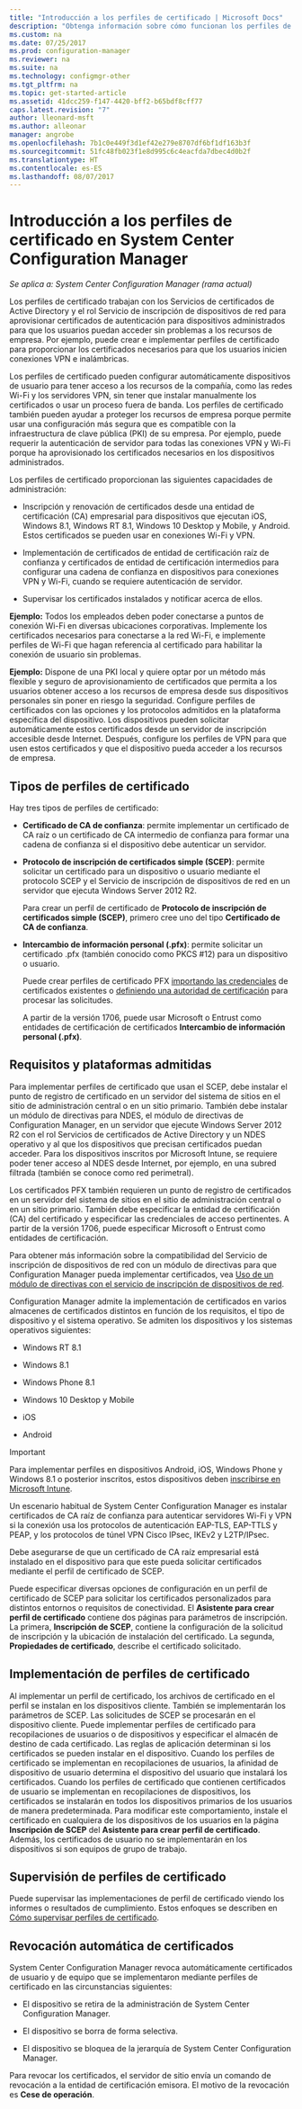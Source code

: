 ```yaml
---
title: "Introducción a los perfiles de certificado | Microsoft Docs"
description: "Obtenga información sobre cómo funcionan los perfiles de certificado en System Center Configuration Manager con Servicios de certificados de Active Directory."
ms.custom: na
ms.date: 07/25/2017
ms.prod: configuration-manager
ms.reviewer: na
ms.suite: na
ms.technology: configmgr-other
ms.tgt_pltfrm: na
ms.topic: get-started-article
ms.assetid: 41dcc259-f147-4420-bff2-b65bdf8cff77
caps.latest.revision: "7"
author: lleonard-msft
ms.author: alleonar
manager: angrobe
ms.openlocfilehash: 7b1c0e449f3d1ef42e279e8707df6bf1df163b3f
ms.sourcegitcommit: 51fc48fb023f1e8d995c6c4eacfda7dbec4d0b2f
ms.translationtype: HT
ms.contentlocale: es-ES
ms.lasthandoff: 08/07/2017
---
```

# <a name="introduction-to-certificate-profiles-in-system-center-configuration-manager"></a>Introducción a los perfiles de certificado en System Center Configuration Manager

*Se aplica a: System Center Configuration Manager (rama actual)*


Los perfiles de certificado trabajan con los Servicios de certificados de Active Directory y el rol Servicio de inscripción de dispositivos de red para aprovisionar certificados de autenticación para dispositivos administrados para que los usuarios puedan acceder sin problemas a los recursos de empresa. Por ejemplo, puede crear e implementar perfiles de certificado para proporcionar los certificados necesarios para que los usuarios inicien conexiones VPN e inalámbricas. 

Los perfiles de certificado pueden configurar automáticamente dispositivos de usuario para tener acceso a los recursos de la compañía, como las redes Wi-Fi y los servidores VPN, sin tener que instalar manualmente los certificados o usar un proceso fuera de banda. Los perfiles de certificado también pueden ayudar a proteger los recursos de empresa porque permite usar una configuración más segura que es compatible con la infraestructura de clave pública (PKI) de su empresa. Por ejemplo, puede requerir la autenticación de servidor para todas las conexiones VPN y Wi-Fi porque ha aprovisionado los certificados necesarios en los dispositivos administrados.   

Los perfiles de certificado proporcionan las siguientes capacidades de administración:  

-   Inscripción y renovación de certificados desde una entidad de certificación (CA) empresarial para dispositivos que ejecutan iOS, Windows 8.1, Windows RT 8.1, Windows 10 Desktop y Mobile, y Android. Estos certificados se pueden usar en conexiones Wi-Fi y VPN.  

-   Implementación de certificados de entidad de certificación raíz de confianza y certificados de entidad de certificación intermedios para configurar una cadena de confianza en dispositivos para conexiones VPN y Wi-Fi, cuando se requiere autenticación de servidor.  

-   Supervisar los certificados instalados y notificar acerca de ellos.  

**Ejemplo:** Todos los empleados deben poder conectarse a puntos de conexión Wi-Fi en diversas ubicaciones corporativas. Implemente los certificados necesarios para conectarse a la red Wi-Fi, e implemente perfiles de Wi-Fi que hagan referencia al certificado para habilitar la conexión de usuario sin problemas.  

**Ejemplo:** Dispone de una PKI local y quiere optar por un método más flexible y seguro de aprovisionamiento de certificados que permita a los usuarios obtener acceso a los recursos de empresa desde sus dispositivos personales sin poner en riesgo la seguridad. Configure perfiles de certificados con las opciones y los protocolos admitidos en la plataforma específica del dispositivo. Los dispositivos pueden solicitar automáticamente estos certificados desde un servidor de inscripción accesible desde Internet. Después, configure los perfiles de VPN para que usen estos certificados y que el dispositivo pueda acceder a los recursos de empresa.  

## <a name="types-of-certificate-profiles"></a>Tipos de perfiles de certificado  
 Hay tres tipos de perfiles de certificado:  

-   **Certificado de CA de confianza**: permite implementar un certificado de CA raíz o un certificado de CA intermedio de confianza para formar una cadena de confianza si el dispositivo debe autenticar un servidor.  

-   **Protocolo de inscripción de certificados simple (SCEP)**: permite solicitar un certificado para un dispositivo o usuario mediante el protocolo SCEP y el Servicio de inscripción de dispositivos de red en un servidor que ejecuta Windows Server 2012 R2.

    Para crear un perfil de certificado de **Protocolo de inscripción de certificados simple (SCEP)**, primero cree uno del tipo **Certificado de CA de confianza**.

-   **Intercambio de información personal (.pfx)**: permite solicitar un certificado .pfx (también conocido como PKCS #12) para un dispositivo o usuario.

    Puede crear perfiles de certificado PFX [importando las credenciales](/sccm/mdm/deploy-use/import-pfx-certificate-profiles.md) de certificados existentes o [definiendo una autoridad de certificación](/sccm/mdm/deploy-use/create-pfx-certificate-profiles.md) para procesar las solicitudes.

    A partir de la versión 1706, puede usar Microsoft o Entrust como entidades de certificación de certificados **Intercambio de información personal (.pfx)**.


## <a name="requirements-and-supported-platforms"></a>Requisitos y plataformas admitidas  
Para implementar perfiles de certificado que usan el SCEP, debe instalar el punto de registro de certificado en un servidor del sistema de sitios en el sitio de administración central o en un sitio primario. También debe instalar un módulo de directivas para NDES, el módulo de directivas de Configuration Manager, en un servidor que ejecute Windows Server 2012 R2 con el rol Servicios de certificados de Active Directory y un NDES operativo y al que los dispositivos que precisan certificados puedan acceder. Para los dispositivos inscritos por Microsoft Intune, se requiere poder tener acceso al NDES desde Internet, por ejemplo, en una subred filtrada (también se conoce como red perimetral).  

Los certificados PFX también requieren un punto de registro de certificados en un servidor del sistema de sitios en el sitio de administración central o en un sitio primario.  También debe especificar la entidad de certificación (CA) del certificado y especificar las credenciales de acceso pertinentes.  A partir de la versión 1706, puede especificar Microsoft o Entrust como entidades de certificación.  

Para obtener más información sobre la compatibilidad del Servicio de inscripción de dispositivos de red con un módulo de directivas para que Configuration Manager pueda implementar certificados, vea [Uso de un módulo de directivas con el servicio de inscripción de dispositivos de red](http://go.microsoft.com/fwlink/p/?LinkId=328657).  

Configuration Manager admite la implementación de certificados en varios almacenes de certificados distintos en función de los requisitos, el tipo de dispositivo y el sistema operativo. Se admiten los dispositivos y los sistemas operativos siguientes:  

-   Windows RT 8.1  

-   Windows 8.1  

-   Windows Phone 8.1  

-   Windows 10 Desktop y Mobile  

-   iOS  

-   Android  

> [!IMPORTANT]  
>  Para implementar perfiles en dispositivos Android, iOS, Windows Phone y Windows 8.1 o posterior inscritos, estos dispositivos deben [inscribirse en Microsoft Intune](https://technet.microsoft.com/en-us/library/dn646962.aspx).   

Un escenario habitual de System Center Configuration Manager es instalar certificados de CA raíz de confianza para autenticar servidores Wi-Fi y VPN si la conexión usa los protocolos de autenticación EAP-TLS, EAP-TTLS y PEAP, y los protocolos de túnel VPN Cisco IPsec, IKEv2 y L2TP/IPsec.  

Debe asegurarse de que un certificado de CA raíz empresarial está instalado en el dispositivo para que este pueda solicitar certificados mediante el perfil de certificado de SCEP.  

Puede especificar diversas opciones de configuración en un perfil de certificado de SCEP para solicitar los certificados personalizados para distintos entornos o requisitos de conectividad. El **Asistente para crear perfil de certificado** contiene dos páginas para parámetros de inscripción. La primera, **Inscripción de SCEP**, contiene la configuración de la solicitud de inscripción y la ubicación de instalación del certificado. La segunda, **Propiedades de certificado**, describe el certificado solicitado.  

## <a name="deploying-certificate-profiles"></a>Implementación de perfiles de certificado  
 Al implementar un perfil de certificado, los archivos de certificado en el perfil se instalan en los dispositivos cliente. También se implementarán los parámetros de SCEP. Las solicitudes de SCEP se procesarán en el dispositivo cliente. Puede implementar perfiles de certificado para recopilaciones de usuarios o de dispositivos y especificar el almacén de destino de cada certificado. Las reglas de aplicación determinan si los certificados se pueden instalar en el dispositivo. Cuando los perfiles de certificado se implementan en recopilaciones de usuarios, la afinidad de dispositivo de usuario determina el dispositivo del usuario que instalará los certificados. Cuando los perfiles de certificado que contienen certificados de usuario se implementan en recopilaciones de dispositivos, los certificados se instalarán en todos los dispositivos primarios de los usuarios de manera predeterminada. Para modificar este comportamiento, instale el certificado en cualquiera de los dispositivos de los usuarios en la página **Inscripción de SCEP** del **Asistente para crear perfil de certificado**. Además, los certificados de usuario no se implementarán en los dispositivos si son equipos de grupo de trabajo.  

## <a name="monitoring-certificate-profiles"></a>Supervisión de perfiles de certificado  

Puede supervisar las implementaciones de perfil de certificado viendo los informes o resultados de cumplimiento. Estos enfoques se describen en [Cómo supervisar perfiles de certificado](/sccm/protect/deploy-use/monitor-certificate-profiles).


## <a name="automatic-revocation-of-certificates"></a>Revocación automática de certificados  
 System Center Configuration Manager revoca automáticamente certificados de usuario y de equipo que se implementaron mediante perfiles de certificado en las circunstancias siguientes:  

-   El dispositivo se retira de la administración de System Center Configuration Manager.  

-   El dispositivo se borra de forma selectiva.  

-   El dispositivo se bloquea de la jerarquía de System Center Configuration Manager.  

 Para revocar los certificados, el servidor de sitio envía un comando de revocación a la entidad de certificación emisora. El motivo de la revocación es **Cese de operación**.  